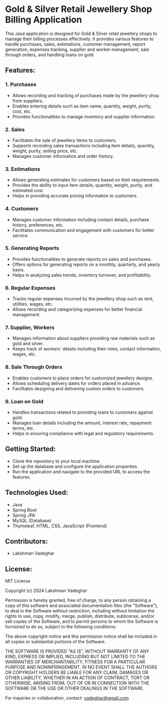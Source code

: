 # Gold & Silver Retail Jewellery Shop Billing Application

This Java application is designed for Gold & Silver retail jewellery shops to manage their billing processes effectively. It provides various features to handle purchases, sales, estimations, customer management, report generation, expenses tracking, supplier and worker management, sale through orders, and handling loans on gold.

## Features:

### 1. Purchases
- Allows recording and tracking of purchases made by the jewellery shop from suppliers.
- Enables entering details such as item name, quantity, weight, purity, cost, etc.
- Provides functionalities to manage inventory and supplier information.

### 2. Sales
- Facilitates the sale of jewellery items to customers.
- Supports recording sales transactions including item details, quantity, weight, purity, selling price, etc.
- Manages customer information and order history.

### 3. Estimations
- Allows generating estimates for customers based on their requirements.
- Provides the ability to input item details, quantity, weight, purity, and estimated cost.
- Helps in providing accurate pricing information to customers.

### 4. Customers
- Manages customer information including contact details, purchase history, preferences, etc.
- Facilitates communication and engagement with customers for better service.

### 5. Generating Reports
- Provides functionalities to generate reports on sales and purchases.
- Offers options for generating reports on a monthly, quarterly, and yearly basis.
- Helps in analyzing sales trends, inventory turnover, and profitability.

### 6. Regular Expenses
- Tracks regular expenses incurred by the jewellery shop such as rent, utilities, wages, etc.
- Allows recording and categorizing expenses for better financial management.

### 7. Supplier, Workers
- Manages information about suppliers providing raw materials such as gold and silver.
- Keeps track of workers' details including their roles, contact information, wages, etc.

### 8. Sale Through Orders
- Enables customers to place orders for customized jewellery designs.
- Allows scheduling delivery dates for orders placed in advance.
- Facilitates designing and delivering custom orders to customers.

### 9. Loan on Gold
- Handles transactions related to providing loans to customers against gold.
- Manages loan details including the amount, interest rate, repayment terms, etc.
- Helps in ensuring compliance with legal and regulatory requirements.

## Getting Started:
- Clone the repository to your local machine.
- Set up the database and configure the application properties.
- Run the application and navigate to the provided URL to access the features.

## Technologies Used:
- Java
- Spring Boot
- Spring JPA
- MySQL (Database)
- Thymeleaf, HTML, CSS, JavaScript (Frontend)

## Contributors:
- Lakshman Vadeghar

## License:
MIT License

Copyright (c) 2024 Lakshman Vadeghar

Permission is hereby granted, free of charge, to any person obtaining a copy of this software and associated documentation files (the "Software"), to deal in the Software without restriction, including without limitation the rights to use, copy, modify, merge, publish, distribute, sublicense, and/or sell copies of the Software, and to permit persons to whom the Software is furnished to do so, subject to the following conditions:

The above copyright notice and this permission notice shall be included in all copies or substantial portions of the Software.

THE SOFTWARE IS PROVIDED "AS IS", WITHOUT WARRANTY OF ANY KIND, EXPRESS OR IMPLIED, INCLUDING BUT NOT LIMITED TO THE WARRANTIES OF MERCHANTABILITY, FITNESS FOR A PARTICULAR PURPOSE AND NONINFRINGEMENT. IN NO EVENT SHALL THE AUTHORS OR COPYRIGHT HOLDERS BE LIABLE FOR ANY CLAIM, DAMAGES OR OTHER LIABILITY, WHETHER IN AN ACTION OF CONTRACT, TORT OR OTHERWISE, ARISING FROM, OUT OF OR IN CONNECTION WITH THE SOFTWARE OR THE USE OR OTHER DEALINGS IN THE SOFTWARE.

For inquiries or collaboration, contact: vadeghar@gmail.com


